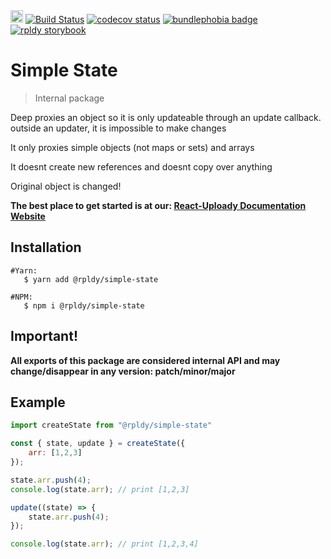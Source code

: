 <a href="https://badge.fury.io/js/%40rpldy%2Fssimple-state">
    <img src="https://badge.fury.io/js/%40rpldy%2Fsimple-state.svg" alt="npm version" height="20"></a>
<a href="https://github.com/rpldy/react-uploady/actions/workflows/pr.yml">
        <img src="https://github.com/rpldy/react-uploady/actions/workflows/pr.yml/badge.svg" alt="Build Status"/></a>
<a href="https://codecov.io/gh/rpldy/react-uploady">
    <img src="https://codecov.io/gh/rpldy/react-uploady/branch/master/graph/badge.svg" alt="codecov status"/></a> 
<a href="https://bundlephobia.com/result?p=@rpldy/simple-state">
    <img src="https://badgen.net/bundlephobia/minzip/@rpldy/simple-state" alt="bundlephobia badge"/></a>
<a href="https://react-uploady-storybook.netlify.com">
   <img src="https://cdn.jsdelivr.net/gh/storybookjs/brand@master/badge/badge-storybook.svg" alt="rpldy storybook"/></a>

# Simple State

> Internal package 
 
Deep proxies an object so it is only updateable through an update callback.
outside an updater, it is impossible to make changes
 
It only proxies simple objects (not maps or sets) and arrays

It doesnt create new references and doesnt copy over anything
 
Original object is changed!

**The best place to get started is at our: [React-Uploady Documentation Website](https://react-uploady.org)**

## Installation

```shell
#Yarn: 
   $ yarn add @rpldy/simple-state 

#NPM:
   $ npm i @rpldy/simple-state
``` 

## Important!

**All exports of this package are considered internal API and may change/disappear in any version: patch/minor/major**

## Example

```javascript
import createState from "@rpldy/simple-state"

const { state, update } = createState({
    arr: [1,2,3]
});

state.arr.push(4);
console.log(state.arr); // print [1,2,3]

update((state) => {
    state.arr.push(4);
});

console.log(state.arr); // print [1,2,3,4]

```
   